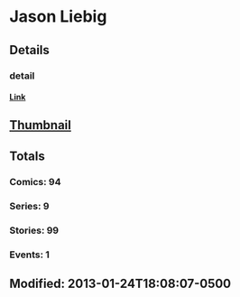 # Jason  Liebig 
## Details
### detail
#### [Link](http://marvel.com/comics/creators/4628/jason_liebig?utm_campaign=apiRef&utm_source=225578a89fc76f3d20fbffda5d17a88d)
## [Thumbnail](http://i.annihil.us/u/prod/marvel/i/mg/9/70/4bc46a811af98.jpg)
## Totals
### Comics: 94
### Series: 9
### Stories: 99
### Events: 1
## Modified: 2013-01-24T18:08:07-0500